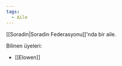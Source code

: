 ```yaml
---  
tags:  
  - Aile  
---  
```

  
[[Soradin|Soradin Federasyonu]]'nda bir aile.  
  
Bilinen üyeleri:  
- [[Elowen]]